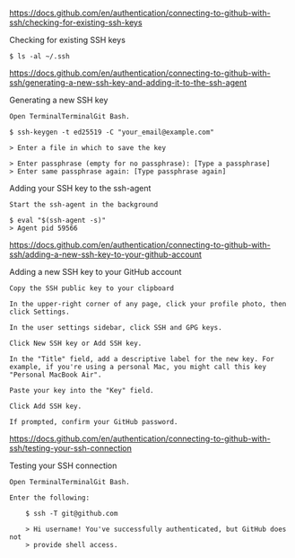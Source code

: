 https://docs.github.com/en/authentication/connecting-to-github-with-ssh/checking-for-existing-ssh-keys

Checking for existing SSH keys

    $ ls -al ~/.ssh


https://docs.github.com/en/authentication/connecting-to-github-with-ssh/generating-a-new-ssh-key-and-adding-it-to-the-ssh-agent

Generating a new SSH key

    Open TerminalTerminalGit Bash.

    $ ssh-keygen -t ed25519 -C "your_email@example.com"

    > Enter a file in which to save the key

    > Enter passphrase (empty for no passphrase): [Type a passphrase]
    > Enter same passphrase again: [Type passphrase again]


Adding your SSH key to the ssh-agent

    Start the ssh-agent in the background

    $ eval "$(ssh-agent -s)"
    > Agent pid 59566


https://docs.github.com/en/authentication/connecting-to-github-with-ssh/adding-a-new-ssh-key-to-your-github-account

Adding a new SSH key to your GitHub account

    Copy the SSH public key to your clipboard

    In the upper-right corner of any page, click your profile photo, then click Settings.

    In the user settings sidebar, click SSH and GPG keys.

    Click New SSH key or Add SSH key.

    In the "Title" field, add a descriptive label for the new key. For example, if you're using a personal Mac, you might call this key "Personal MacBook Air".

    Paste your key into the "Key" field.

    Click Add SSH key.

    If prompted, confirm your GitHub password.


https://docs.github.com/en/authentication/connecting-to-github-with-ssh/testing-your-ssh-connection

Testing your SSH connection

    Open TerminalTerminalGit Bash.

    Enter the following:

        $ ssh -T git@github.com

        > Hi username! You've successfully authenticated, but GitHub does not
        > provide shell access.